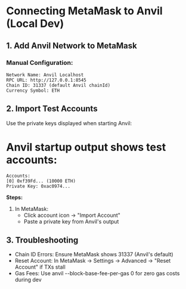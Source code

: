 # Connecting MetaMask to Anvil (Local Dev)

## 1. Add Anvil Network to MetaMask
### Manual Configuration:

```shell
Network Name: Anvil Localhost
RPC URL: http://127.0.0.1:8545
Chain ID: 31337 (default Anvil chainId)
Currency Symbol: ETH
```

## 2. Import Test Accounts
Use the private keys displayed when starting Anvil:

# Anvil startup output shows test accounts:
```shell
Accounts:
[0] 0xf39Fd... (10000 ETH)
Private Key: 0xac0974...
```

**Steps:**

1. In MetaMask:
   - Click account icon → "Import Account"
   - Paste a private key from Anvil's output

## 3. Troubleshooting

- Chain ID Errors: Ensure MetaMask shows 31337 (Anvil's default)
- Reset Account: In MetaMask → Settings → Advanced → "Reset Account" if TXs stall
- Gas Fees: Use anvil --block-base-fee-per-gas 0 for zero gas costs during dev
